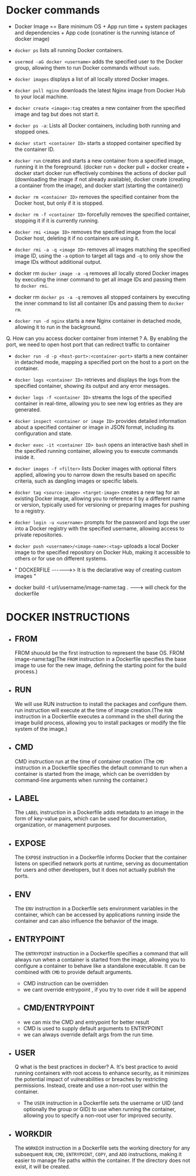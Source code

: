 #       Docker commands

*    Docker Image == Bare minimum OS + App run time + system packages and dependencies + App code (conatiner is the running istance of docker image)

*    `docker ps` lists all running Docker containers.

*    `usermod -aG docker <username>` adds the specified user to the Docker group, 
       allowing them to   run Docker commands without `sudo`.

*    `docker images` displays a list of all locally stored Docker images.

*    `docker pull nginx` downloads the latest Nginx image from Docker Hub to your local machine.

*    `docker create <image>:tag` creates a new container from the specified image and tag but does not start it.

*    `docker ps -a`: Lists all Docker containers, including both running and stopped ones.

*    `docker start <container ID>` starts a stopped container specified by the container ID.

*    `docker run` creates and starts a new container from a specified image, running it in the foreground. (docker run = docker pull + docker create <CID> + docker start
docker run effectively combines the actions of docker pull (downloading the image if not already available), docker create (creating a container from the image), and docker start (starting the container))

*    `docker rm <container ID>` removes the specified container from the Docker host, but only if it is stopped.

*    `docker rm -f <container ID>` forcefully removes the specified container, stopping it if it is currently running.

*    `docker rmi <image ID>` removes the specified image from the local Docker host, deleting it if no containers are using it.

*    `docker rmi -a -q <image ID>` removes all images matching the specified image ID, using the `-a` option to target all tags and `-q` to only show the image IDs without additional output.

*    docker rm `docker image -a -q` removes all locally stored Docker images by executing the    inner command to get all image IDs and passing them to `docker rmi`.

*   docker rm `docker ps -a -q` removes all stopped containers by executing the inner command to list all container IDs and passing them to `docker rm`.

*    `docker run -d nginx` starts a new Nginx container in detached mode, allowing it to run in the background.



 Q. How can you access docker container from internet ?
 A. By enabling the port, we need to open host port that can redirect traffic to container


*  `docker run -d -p <host-port>:<container-port>` starts a new container in detached mode, mapping a specified port on the host to a port on the container.

*  `docker logs <container ID>` retrieves and displays the logs from the specified container, showing its output and any error messages.

* `docker logs -f <container ID>` streams the logs of the specified container in real-time, allowing you to see new log entries as they are generated.

*  `docker inspect <container or image ID>` provides detailed information about a specified container or image in JSON format, including its configuration and state.

* `docker exec -it <container ID> bash` opens an interactive bash shell in the specified running container, allowing you to execute commands inside it.

* `docker images -f <filter>` lists Docker images with optional filters applied, allowing you to narrow down the results based on specific criteria, such as dangling images or specific labels.

* `docker tag <source-image> <target-image>` creates a new tag for an existing Docker image, allowing you to reference it by a different name or version, typically used for versioning or preparing images for pushing to a registry. 

* `docker login -u <username>` prompts for the password and logs the user into a Docker registry with the specified username, allowing access to private repositories.

* `docker push <username>/<image-name>:<tag>` uploads a local Docker image to the specified repository on Docker Hub, making it accessible to others or for use on different systems.

*  " DOCKERFILE ------>> It is the declarative way of creating custom images "

* docker build -t url/username/image-name:tag . ---> will check for the dockerfile

# DOCKER INSTRUCTIONS

* FROM 
  -----
  FROM shuould be the first instruction to represent the base OS.
  FROM image-name:tag(The `FROM` instruction in a Dockerfile specifies the base image to use for the new image, defining the starting point for the build process.)

* RUN
  ------
  We will use RUN instruction to install the packages and configure them.
  run instruction will execute at the time of image creation.(The `RUN` instruction in a Dockerfile executes a command in the shell during the image build process, allowing you to install packages or modify the file system of the image.)

* CMD
  ----
  CMD instruction run at the time of container creation (The `CMD` instruction in a Dockerfile specifies the default command to run when a container is started from the image, which can be overridden by command-line arguments when running the container.)


* LABEL
  ------
  The `LABEL` instruction in a Dockerfile adds metadata to an image in the form of key-value pairs, which can be used for documentation, organization, or management purposes.

* EXPOSE 
  -----
  The `EXPOSE` instruction in a Dockerfile informs Docker that the container listens on specified network ports at runtime, serving as documentation for users and other developers, but it does not actually publish the ports.

* ENV
  ----
  The `ENV` instruction in a Dockerfile sets environment variables in the container, which can be accessed by applications running inside the container and can also influence the behavior of the image.

* ENTRYPOINT
  ----------
  The `ENTRYPOINT` instruction in a Dockerfile specifies a command that will always run when a container is started from the image, allowing you to configure a container to behave like a standalone executable. It can be combined with `CMD` to provide default arguments.
    * CMD instruction can be overridden
    * we cant override entrypoint , if you try to over ride it will be append
    *   CMD/ENTRYPOINT
         -----------
    * we can mix the CMD and entrypoint for better result
    * CMD is used to supply default arguments to ENTRYPOINT
    * we can always override defailt args from the run time.

* USER
  -----
  Q what is the best practices in docker? A. It's best practice to avoid running containers with root access to enhance security, as it minimizes the potential impact of vulnerabilities or breaches by restricting permissions. Instead, create and use a non-root user within the container.
  * The `USER` instruction in a Dockerfile sets the username or UID (and optionally the group or GID) to use when running the container, allowing you to specify a non-root user for improved security.

* WORKDIR
  -------
  The `WORKDIR` instruction in a Dockerfile sets the working directory for any subsequent `RUN`, `CMD`, `ENTRYPOINT`, `COPY`, and `ADD` instructions, making it easier to manage file paths within the container. If the directory does not exist, it will be created.